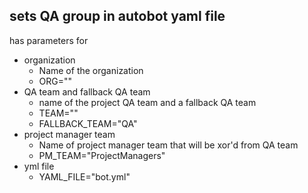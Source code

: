 ## sets QA group in autobot yaml file

has parameters for
- organization
    - Name of the organization
    - ORG=""
- QA team and fallback QA team
    - name of the project QA team and a fallback QA team
    - TEAM=""
    - FALLBACK_TEAM="QA"
-  project manager team
    - Name of project manager team that will be xor'd from QA team
    - PM_TEAM="ProjectManagers"
- yml file
   - YAML_FILE="bot.yml"

